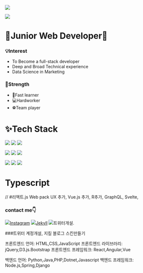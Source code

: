 <img src="https://capsule-render.vercel.app/api?type=wave&color=auto&height=300&section=header&text=Minjae Jung &fontSize=90" />

<a href="https://hits.seeyoufarm.com"><img src="https://hits.seeyoufarm.com/api/count/incr/badge.svg?url=https%3A%2F%2Fgithub.com%2Fgjbae1212%2Fhit-counter&count_bg=%2379C83D&title_bg=%23555555&icon=&icon_color=%23E7E7E7&title=hits&edge_flat=false"/></a>

# 👶Junior Web Developer🐳<center>



### 💡Interest

* To Become a full-stack developer
* Deep and Broad Technical experience
* Data Science in Marketing



### 💪Strength

* 🚀Fast learner
* 💻Hardworker
* ⚽️Team player



# ✨Tech Stack

<img src="https://img.shields.io/badge/HTML5-E34F26?style=flat-square&logo=HTML5&logoColor=white"/></a>
<img src="https://img.shields.io/badge/CSS3-1572B6?style=flat-square&logo=CSS3&logoColor=white"/></a>
<img src="https://img.shields.io/badge/JavaScript-F7DF1E?style=flat-square&logo=JavaScript&logoColor=white"/></a>
   
<img src="https://img.shields.io/badge/Java-007396?style=flat-square&logo=Java&logoColor=white"/></a>
<img src="https://img.shields.io/badge/C++-00599C?style=flat-square&logo=C%2B%2B&logoColor=white"/></a>
<img src="https://img.shields.io/badge/Python-3766AB?style=flat-square&logo=Python&logoColor=white"/></a>
  
<img src="https://img.shields.io/badge/Spring-6DB33F?style=flat-square&logo=Spring&logoColor=white"/></a>
<img src="https://img.shields.io/badge/jQuery-0769AD?style=flat-square&logo=jQuery&logoColor=white"/></a>
<img src="https://img.shields.io/badge/MySQL-4479A1?style=flat-square&logo=MySQL&logoColor=white"/></a>
  
  
# Typescript
// #리액트.js
Web pack
UX 추가, Vue.js 추가, R추가, GraphQL, Svelte,


### contact me👇
<img src="https://img.shields.io/badge/Instagram-E4405F?style=flat-square&logo=Instagram&logoColor=white"/></a>[Instagram](https://velog.io/)
<img src="https://img.shields.io/badge/Blog-36465D?style=flat-square&logo=Tumblr&logoColor=white"/></a>[Jekyll](https://velog.io/)
<img src="#"/>트위터개설.

###트위터 계정개설, 지킬 블로그 스킨만들기

프론트엔드 언어: HTML,CSS,JavaScript
프론트엔드 라이브러리: jQuery,D3.js.Bootstrap
프론트엔드 프레임워크: React,Angular,Vue

백엔드 언어: Python,Java,PHP,Dotnet,Javascript
백엔드 프레임워크: Node.js,Spring,Django
